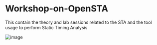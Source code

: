 # Workshop-on-OpenSTA
This contain the theory and lab sessions related to the STA and the tool usage to perform Static Timing Analysis

![image](https://user-images.githubusercontent.com/126103751/220772699-81a3a408-aee5-4bd9-a5cd-251f005158d3.png)
